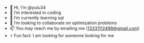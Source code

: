 - 👋 Hi, I’m @yulu34
- 👀 I’m interested in coding
- 🌱 I’m currently learning sql
- 💞️ I’m looking to collaborate on optimization problems
- 📫 You may reach me by emailing me (13331112498@gmail.com)
- ⚡ Fun fact: I am looking for someone looking for me
